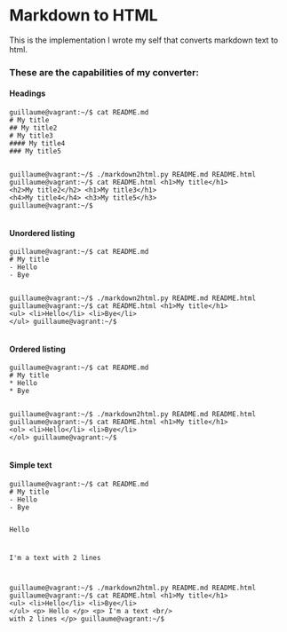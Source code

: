 <h1>Markdown to HTML</h1>

<p>
  This is the implementation I wrote my self that converts markdown text to html.
</p>
<h3>These are the capabilities of my converter:</h3>

<h4>Headings</h4>
<pre><code>guillaume@vagrant:~/$ cat README.md
# My title
## My title2
# My title3
#### My title4
### My title5

guillaume@vagrant:~/$ ./markdown2html.py README.md README.html 
guillaume@vagrant:~/$ cat README.html 
&lt;h1&gt;My title&lt;/h1&gt;
&lt;h2&gt;My title2&lt;/h2&gt;
&lt;h1&gt;My title3&lt;/h1&gt;
&lt;h4&gt;My title4&lt;/h4&gt;
&lt;h3&gt;My title5&lt;/h3&gt;
guillaume@vagrant:~/$ 
</code></pre>

<h4>Unordered listing</h4>
<pre><code>guillaume@vagrant:~/$ cat README.md
# My title
- Hello
- Bye

guillaume@vagrant:~/$ ./markdown2html.py README.md README.html 
guillaume@vagrant:~/$ cat README.html 
&lt;h1&gt;My title&lt;/h1&gt;
&lt;ul&gt;
&lt;li&gt;Hello&lt;/li&gt;
&lt;li&gt;Bye&lt;/li&gt;
&lt;/ul&gt;
guillaume@vagrant:~/$ 
</code></pre>


<h4>Ordered listing </h4>
<pre><code>guillaume@vagrant:~/$ cat README.md
# My title
* Hello
* Bye

guillaume@vagrant:~/$ ./markdown2html.py README.md README.html 
guillaume@vagrant:~/$ cat README.html 
&lt;h1&gt;My title&lt;/h1&gt;
&lt;ol&gt;
&lt;li&gt;Hello&lt;/li&gt;
&lt;li&gt;Bye&lt;/li&gt;
&lt;/ol&gt;
guillaume@vagrant:~/$ 
</code></pre>

<h4>Simple text</h4>
<pre><code>guillaume@vagrant:~/$ cat README.md
# My title
- Hello
- Bye

Hello

I'm a text
with 2 lines

guillaume@vagrant:~/$ ./markdown2html.py README.md README.html 
guillaume@vagrant:~/$ cat README.html 
&lt;h1&gt;My title&lt;/h1&gt;
&lt;ul&gt;
&lt;li&gt;Hello&lt;/li&gt;
&lt;li&gt;Bye&lt;/li&gt;
&lt;/ul&gt;
&lt;p&gt;
Hello
&lt;/p&gt;
&lt;p&gt;
I'm a text
&lt;br/&gt;
with 2 lines
&lt;/p&gt;
guillaume@vagrant:~/$ 
</code></pre>




